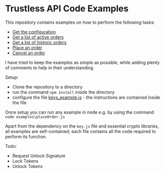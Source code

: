# Trustless API Code Examples
This repository contains examples on how to perform the following tasks:

 - [Get the configuration](examples/config.js)
 - [Get a list of active orders](examples/activeOrders.js)
 - [Get a list of historic orders](examples/historicOrders.js)
 - [Place an order](examples/createOrder.js)
 - [Cancel an order](examples/cancelOrder.js)

I have tried to keep the examples as simple as possible, while adding plenty of comments to help in their understanding.

Setup:

 - Clone the repository to a directory
 - run the command `npm install` inside the directory
 - configure the file [keys_example.js](examples/keys_example.js) - the instructions are contained
   inside the file

Once setup you can run any example in node e.g. by using the command `node examples\placeOrder.js`

Apart from the dependency on the `key.js` file and essential crypto libraries, all examples are self-contained; each file contains all the code required to perform its function.

Todo:

 - Request Unlock Signature
 - Lock Tokens
 - Unlock Tokens
